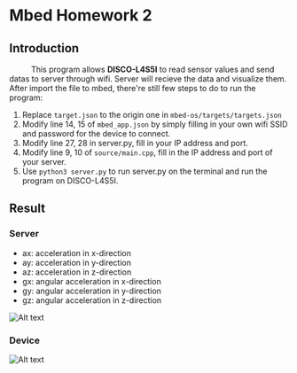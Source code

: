 # Mbed Homework 2

## Introduction

&nbsp;&nbsp;&nbsp;&nbsp;&nbsp;&nbsp;&nbsp;&nbsp;&nbsp;
This program allows **DISCO-L4S5I** to read sensor values and send datas to server through wifi. 
Server will recieve the data and visualize them.
After import the file to mbed, there're still few steps to do to run the program:
1. Replace ```target.json``` to the origin one in ```mbed-os/targets/targets.json```
2. Modify line 14, 15 of ```mbed_app.json``` by simply filling in your own wifi SSID and password for the device to connect. 
3. Modify line 27, 28 in server.py, fill in your IP address and port. 
4. Modify line 9, 10 of ```source/main.cpp```, fill in the IP address and port of your server. 
5. Use ```python3 server.py``` to run server.py on the terminal and run the program on DISCO-L4S5I.

<!--
Use our targets.json to replace the origin one in mbed-os/targets/targets.json.
To run the program, first modify line 14,15 of mbed_app.json by simply fill in your own wifi SSID and password. 
Second, modify line 27,28 in server.py, fill in your IP address and port. 
Third, modify line 9,10 of source/main.cpp, fill in the IP address and port of your server. 
Lastly, use ```python3 server.py``` to run server.py on the terminal and run the program on DISCO-L4S5I.
-->


## Result
### Server
- ax: acceleration in x-direction
- ay: acceleration in y-direction
- az: acceleration in z-direction
- gx: angular acceleration in x-direction
- gy: angular acceleration in y-direction
- gz: angular acceleration in z-direction
<img src="https://i.imgur.com/uozoyLA.png" alt="Alt text" title="result">

### Device
<img src="https://i.imgur.com/5qJFAPB.png" alt="Alt text" title="CMD_RESULT">
